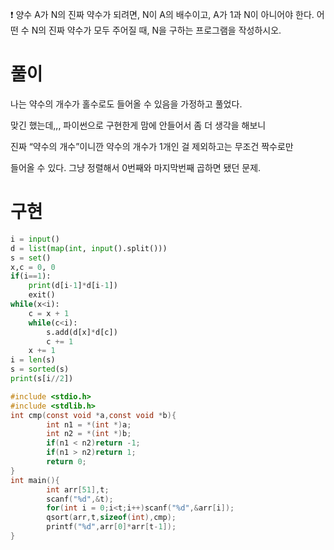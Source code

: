 ❗ 양수 A가 N의 진짜 약수가 되려면, N이 A의 배수이고, A가 1과 N이 아니어야 한다. 어떤 수 N의 진짜 약수가 모두 주어질 때, N을 구하는 프로그램을 작성하시오.

# 풀이

나는 약수의 개수가 홀수로도 들어올 수 있음을 가정하고 풀었다.

맞긴 했는데,,, 파이썬으로 구현한게 맘에 안들어서 좀 더 생각을 해보니

진짜 “약수의 개수”이니깐 약수의 개수가 1개인 걸 제외하고는 무조건 짝수로만

들어올 수 있다. 그냥 정렬해서 0번째와 마지막번째 곱하면 됐던 문제.

# 구현

```python
i = input()
d = list(map(int, input().split()))
s = set()
x,c = 0, 0
if(i==1):
    print(d[i-1]*d[i-1])
    exit()
while(x<i):
    c = x + 1
    while(c<i):
        s.add(d[x]*d[c])
        c += 1
    x += 1
i = len(s)
s = sorted(s)
print(s[i//2])
```

```c
#include <stdio.h>
#include <stdlib.h>
int cmp(const void *a,const void *b){
        int n1 = *(int *)a;
        int n2 = *(int *)b;
        if(n1 < n2)return -1;
        if(n1 > n2)return 1;
        return 0;
}
int main(){
        int arr[51],t;
        scanf("%d",&t);
        for(int i = 0;i<t;i++)scanf("%d",&arr[i]);
        qsort(arr,t,sizeof(int),cmp);
        printf("%d",arr[0]*arr[t-1]);
}
```
